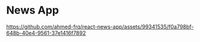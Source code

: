 # News App

https://github.com/ahmed-frq/react-news-app/assets/99341535/f0a798bf-648b-40e4-9561-37e1416f7892


